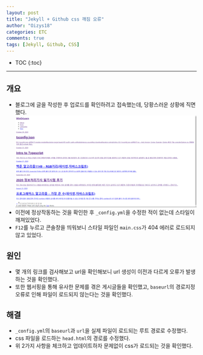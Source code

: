 ```yaml
---
layout: post
title: "Jekyll + Github css 깨짐 오류"
author: "Oizys18"
categories: ETC
comments: true
tags: [Jekyll, Github, CSS]
---
```


- TOC
  {:toc}

---

## 개요

- 블로그에 글을 작성한 후 업로드를 확인하려고 접속했는데, 당황스러운 상황에 직면했다.
  ![20201107](../assets/../../assets/images/2020-11-07.png)
- 이전에 정상작동하는 것을 확인한 후 `_config.yml`을 수정한 적이 없는데 스타일이 깨져있었다.
- `F12`를 누르고 콘솔창을 띄워보니 스타일 파일인 `main.css`가 404 에러로 로드되지 않고 있었다.

## 원인

- 몇 개의 링크를 검사해보고 url을 확인해보니 url 생성이 이전과 다르게 오류가 발생하는 것을 확인했다.
- 또한 웹서핑을 통해 유사한 문제를 겪은 게시글들을 확인했고, `baseurl`의 경로지정 오류로 인해 파일이 로드되지 않는다는 것을 확인했다.

## 해결

- `_config.yml`의 `baseurl`과 `url`을 실제 파일이 로드되는 루트 경로로 수정했다.
- css 파일을 로드하는 `head.html`의 경로를 수정했다.
- 위 2가지 사항을 체크하고 업데이트하자 문제없이 css가 로드되는 것을 확인했다.

